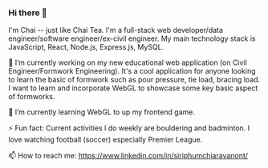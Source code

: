 ### Hi there 👋

I'm Chai -- just like Chai Tea. I'm a full-stack web developer/data engineer/software engineer/ex-civil engineer. My main technology stack is JavaScript, React, Node.js, Express.js, MySQL.

🔭 I’m currently working on my new educational web application (on Civil Engineer/Formwork Engineering). It's a cool application for anyone looking to learn the basic of formwork such as pour pressure, tie load, bracing load. I want to learn and incorporate WebGL to showcase some key basic aspect of formworks.

🌱 I’m currently learning WebGL to up my frontend game.

⚡ Fun fact: Current activities I do weekly are bouldering and badminton. I love watching football (soccer) especially Premier League.

📫 How to reach me: https://www.linkedin.com/in/siriphumchiaravanont/
<!--
**S-Chiaravanont/S-Chiaravanont** is a ✨ _special_ ✨ repository because its `README.md` (this file) appears on your GitHub profile.

Here are some ideas to get you started:

- 🔭 I’m currently working on ...
- 🌱 I’m currently learning ...
- 👯 I’m looking to collaborate on ...
- 🤔 I’m looking for help with ...
- 💬 Ask me about ...
- 📫 How to reach me: ...
- 😄 Pronouns: ...
- ⚡ Fun fact: ...
-->
